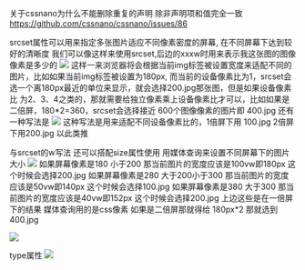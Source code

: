 
关于cssnano为什么不能删除重复的声明 除非声明项和值完全一致 https://github.com/cssnano/cssnano/issues/86



srcset属性可以用来指定多张图片适应不同像素密度的屏幕, 在不同屏幕下达到较好的清晰度
我们可以像这样来使用srcset,后边的xxxw时用来表示我这张图的图像像素是多少的
<img srcset="100.jpg 100w,
             200.jpg 200w,
             300.jpg 300w,
             400.jpg 400w"
     src="100.jpg">
这样一来浏览器将会根据当前img标签被设置宽度来适配不同的图片，比如如果当前img标签被设置为180px,
而当前的设备像素比为1，srcset会选一个离180px最近的单位来显示，就会选择200.jpg那张图，但是如果设备像素比
为2、3、4之类的，那就需要给独立像素乘上设备像素比才可以，比如如果是二倍屏，180*2=360，srcset会选择接近
600个图像像素的图片即 400.jpg
还有一种写法是
<img srcset="100.jpg,
             200.jpg 2x,
             300.jpg 3x,
             400.jpg 4x"
     src="100.jpg">
这种写法是用来适配不同设备像素比的，1倍屏下用 100.jpg   2倍屏下用200.jpg  以此类推

与srcset的w写法  还可以搭配size属性使用 用媒体查询来设置不同屏幕下的图片大小
<img srcset="100.jpg 100w,
             200.jpg 200w,
             300.jpg 300w,
             400.jpg 400w"
     sizes="(max-width: 200px) 100vw,
            (max-width: 300px) 50vw,
            40vw"
     src="100.jpg">
如果屏幕像素是180 小于200  那当前图片的宽度应该是100vw即180px  这个时候会选择200.jpg
如果屏幕像素是280 大于200小于300  那当前图片的宽度应该是50vw即140px  这个时候会选择100.jpg
如果屏幕像素是380 大于300  那当前图片的宽度应该是40vw即152px  这个时候会选择200.jpg
上边这些是在一倍屏下的结果 媒体查询用的是css像素 如果是二倍屏那就得给 180px*2  那就选到400.jpg


<picture> <source>
<picture>
  <source media="(max-width: 375px)" srcset="j.jpg, j-2x.jpg 2x">
  <source media="(min-width: 371px)" srcset="k.jpg, k-2x.jpg 2x">
  <img src="l.jpg">
</picture>


<picture> <source> type属性
<picture>
  <source type="image/svg+xml" srcset="yami.xml">
  <source type="image/webp" srcset="yami.webp"> 
  <img src="yami.png">
</picture>

